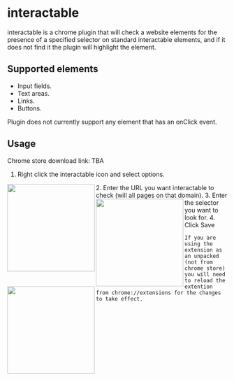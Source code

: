 # interactable
interactable is a chrome plugin that will check a website elements for the presence of a specified selector 
on standard interactable elements, and if it does not find it the plugin will highlight the element.

## Supported elements
* Input fields.
* Text areas.
* Links.
* Buttons.

Plugin does not currently support any element that has an onClick event.

## Usage

Chrome store download link: TBA

1. Right click the interactable icon and select options.
<img align="left" width="200" src="https://i.imgur.com/g9FeUeC.png">
2. Enter the URL you want interactable to check (will all pages on that domain).
<img align="left" width="200" src="https://i.imgur.com/DAOEheS.png">
3. Enter the selector you want to look for.
<img align="left" width="200" src="https://i.imgur.com/cSEZVtM.png">
4. Click Save

`If you are using the extension as an unpacked (not from chrome store) you will need to reload the extention from chrome://extensions for the changes to take effect.`



